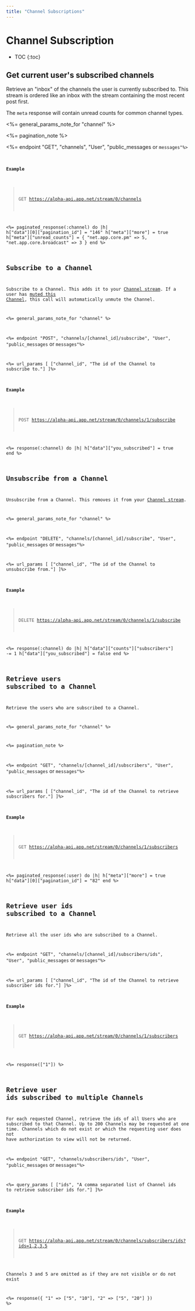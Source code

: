 ```yaml
---
title: "Channel Subscriptions"
---
```


# Channel Subscription

* TOC
{:toc}

## Get current user's subscribed channels

Retrieve an "inbox" of the channels the user is currently subscribed to. This stream is ordered like an inbox with the stream containing the most recent post first.

The `meta` response will contain unread counts for common channel types.

<%= general_params_note_for "channel" %>

<%= pagination_note %>

<%= endpoint "GET", "channels", "User", "public_messages</code> or <code>messages"%>

#### Example

> GET https://alpha-api.app.net/stream/0/channels

<%= paginated_response(:channel) do |h|
    h["data"][0]["pagination_id"] = "146"
    h["meta"]["more"] = true
    h["meta"]["unread_counts"] = {
        "net.app.core.pm" => 5,
        "net.app.core.broadcast" => 3
    }
end %>

## Subscribe to a Channel

Subscribe to a Channel. This adds it to your [Channel stream](#get-current-users-subscribed-channels). If a user has [muted this Channel](/reference/resources/channel/muting/#mute-a-channel), this call will automatically unmute the Channel.

<%= general_params_note_for "channel" %>

<%= endpoint "POST", "channels/[channel_id]/subscribe", "User", "public_messages</code> or <code>messages"%>

<%= url_params [
    ["channel_id", "The id of the Channel to subscribe to."]
]%>

#### Example

> POST https://alpha-api.app.net/stream/0/channels/1/subscribe

<%= response(:channel) do |h|
    h["data"]["you_subscribed"] = true
end %>

## Unsubscribe from a Channel

Unsubscribe from a Channel. This removes it from your [Channel stream](#get-current-users-subscribed-channels).

<%= general_params_note_for "channel" %>

<%= endpoint "DELETE", "channels/[channel_id]/subscribe", "User", "public_messages</code> or <code>messages"%>

<%= url_params [
    ["channel_id", "The id of the Channel to unsubscribe from."]
]%>

#### Example

> DELETE https://alpha-api.app.net/stream/0/channels/1/subscribe

<%= response(:channel) do |h|
    h["data"]["counts"]["subscribers"] -= 1
    h["data"]["you_subscribed"] = false
end %>

## Retrieve users subscribed to a Channel

Retrieve the users who are subscribed to a Channel.

<%= general_params_note_for "channel" %>

<%= pagination_note %>

<%= endpoint "GET", "channels/[channel_id]/subscribers", "User", "public_messages</code> or <code>messages"%>

<%= url_params [
    ["channel_id", "The id of the Channel to retrieve subscribers for."]
]%>

#### Example

> GET https://alpha-api.app.net/stream/0/channels/1/subscribers

<%= paginated_response(:user) do |h|
    h["meta"]["more"] = true
    h["data"][0]["pagination_id"] = "82"
end %>

## Retrieve user ids subscribed to a Channel

Retrieve all the user ids who are subscribed to a Channel.

<%= endpoint "GET", "channels/[channel_id]/subscribers/ids", "User", "public_messages</code> or <code>messages"%>

<%= url_params [
    ["channel_id", "The id of the Channel to retrieve subscriber ids for."]
]%>

#### Example

> GET https://alpha-api.app.net/stream/0/channels/1/subscribers

<%= response(["1"]) %>

## Retrieve user ids subscribed to multiple Channels

For each requested Channel, retrieve the ids of all Users who are subscribed to that Channel. Up to 200 Channels may be requested at one time. Channels which do not exist or which the requesting user does not have authorization to view will not be returned.

<%= endpoint "GET", "channels/subscribers/ids", "User", "public_messages</code> or <code>messages"%>

<%= query_params [
    ["ids", "A comma separated list of Channel ids to retrieve subscriber ids for."]
]%>

#### Example

> GET https://alpha-api.app.net/stream/0/channels/subscribers/ids?ids=1,2,3,5

Channels 3 and 5 are omitted as if they are not visible or do not exist

<%= response({
    "1" => ["5", "10"],
    "2" => ["5", "20"]
}) %>
